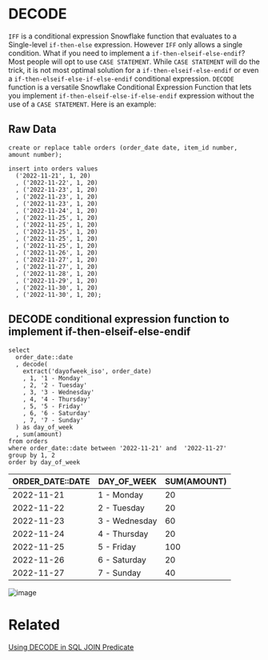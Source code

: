 # DECODE

`IFF` is a conditional expression Snowflake function that evaluates to a Single-level `if-then-else` expression. However `IFF` only allows a single condition. What if you need to implement a `if-then-elseif-else-endif`? Most people will opt to use `CASE STATEMENT`. While `CASE STATEMENT` will do the trick, it is not most optimal solution for a `if-then-elseif-else-endif` or even a `if-then-elseif-else-if-else-endif` conditional expression. `DECODE` function is a versatile Snowflake Conditional Expression Function that lets you implement `if-then-elseif-else-if-else-endif` expression without the use of a `CASE STATEMENT`. Here is an example:


## Raw Data
```
create or replace table orders (order_date date, item_id number, amount number);

insert into orders values 
  ('2022-11-21', 1, 20)
  , ('2022-11-22', 1, 20)
  , ('2022-11-23', 1, 20)
  , ('2022-11-23', 1, 20)
  , ('2022-11-23', 1, 20)
  , ('2022-11-24', 1, 20)
  , ('2022-11-25', 1, 20)
  , ('2022-11-25', 1, 20)
  , ('2022-11-25', 1, 20)
  , ('2022-11-25', 1, 20)
  , ('2022-11-25', 1, 20)
  , ('2022-11-26', 1, 20)
  , ('2022-11-27', 1, 20)
  , ('2022-11-27', 1, 20)
  , ('2022-11-28', 1, 20)
  , ('2022-11-29', 1, 20)
  , ('2022-11-30', 1, 20)
  , ('2022-11-30', 1, 20);
```
## DECODE conditional expression function to implement if-then-elseif-else-endif

```
select
  order_date::date
  , decode(
    extract('dayofweek_iso', order_date)
    , 1, '1 - Monday'
    , 2, '2 - Tuesday'
    , 3, '3 - Wednesday'
    , 4, '4 - Thursday'
    , 5, '5 - Friday'
    , 6, '6 - Saturday'
    , 7, '7 - Sunday'
  ) as day_of_week
  , sum(amount)
from orders
where order_date::date between '2022-11-21' and  '2022-11-27'
group by 1, 2
order by day_of_week
```

| ORDER_DATE::DATE | DAY_OF_WEEK   | SUM(AMOUNT) |
|------------------|---------------|-------------|
| 2022-11-21       | 1 - Monday    | 20          |
| 2022-11-22       | 2 - Tuesday   | 20          |
| 2022-11-23       | 3 - Wednesday | 60          |
| 2022-11-24       | 4 - Thursday  | 20          |
| 2022-11-25       | 5 - Friday    | 100         |
| 2022-11-26       | 6 - Saturday  | 20          |
| 2022-11-27       | 7 - Sunday    | 40          |


![image](https://user-images.githubusercontent.com/121721444/211611863-53c2ee59-9d38-477d-91ba-fcbcc92e556a.png)

# Related
[Using DECODE in SQL JOIN Predicate](using-decode-in-sql-join-predicate.md)
